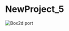 # NewProject_5
 
![Box2d port](https://github.com/Souvik12345678/NewProject_5/assets/35128994/5e8a5b73-6a99-44f7-a219-0887e4807617)
